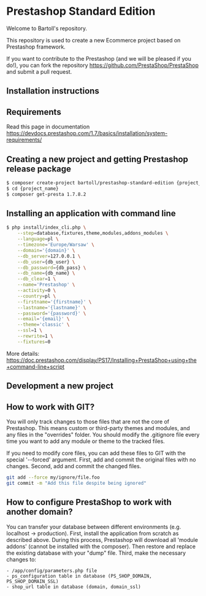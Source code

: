 Prestashop Standard Edition
=====================================

Welcome to Bartoll's repository.

This repository is used to create a new Ecommerce project based on Prestashop framework.

If you want to contribute to the Prestashop (and we will be pleased if you do!), you can fork the repository https://github.com/PrestaShop/PrestaShop and submit a pull request.

Installation instructions
-------------------------

## Requirements
Read this page in documentation https://devdocs.prestashop.com/1.7/basics/installation/system-requirements/

## Creating a new project and getting Prestashop release package
```bash
$ composer create-project bartoll/prestashop-standard-edition {project_name} dev-main
$ cd {project_name}
$ composer get-presta 1.7.8.2
```

## Installing an application with command line
```bash
$ php install/index_cli.php \
	--step=database,fixtures,theme,modules,addons_modules \
	--language=pl \
	--timezone='Europe/Warsaw' \
	--domain='{domain}' \
	--db_server=127.0.0.1 \
	--db_user={db_user} \
	--db_password={db_pass} \
	--db_name={db_name} \
	--db_clear=1 \
	--name='Prestashop' \
	--activity=0 \
	--country=pl \
	--firstname='{firstname}' \
	--lastname='{lastname}' \
	--password='{password}' \
	--email='{email}' \
	--theme='classic' \
	--ssl=1 \
	--rewrite=1 \
	--fixtures=0
```
More details: https://doc.prestashop.com/display/PS17/Installing+PrestaShop+using+the+command-line+script


Development a new project
-------------------------

## How to work with GIT?
You will only track changes to those files that are not the core of Prestashop. This means custom or third-party themes and modules, and any files in the "overrides" folder.
You should modify the .gitignore file every time you want to add any module or theme to the tracked files.

If you need to modify core files, you can add these files to GIT with the special '--forced' argument.
First, add and commit the original files with no changes. Second, add and commit the changed files. 
```bash
git add --force my/ignore/file.foo
git commit -m "Add this file despite being ignored"
```

## How to configure PrestaShop to work with another domain?
You can transfer your database between different environments (e.g. localhost -> production).
First, install the application from scratch as described above.
During this process, Prestashop will download all 'module addons' (cannot be installed with the composer).
Then restore and replace the existing database with your "dump" file.
Third, make the necessary changes to:
```
- /app/config/parameters.php file
- ps_configuration table in database (PS_SHOP_DOMAIN, PS_SHOP_DOMAIN_SSL)
- shop_url table in database (domain, domain_ssl)
```

